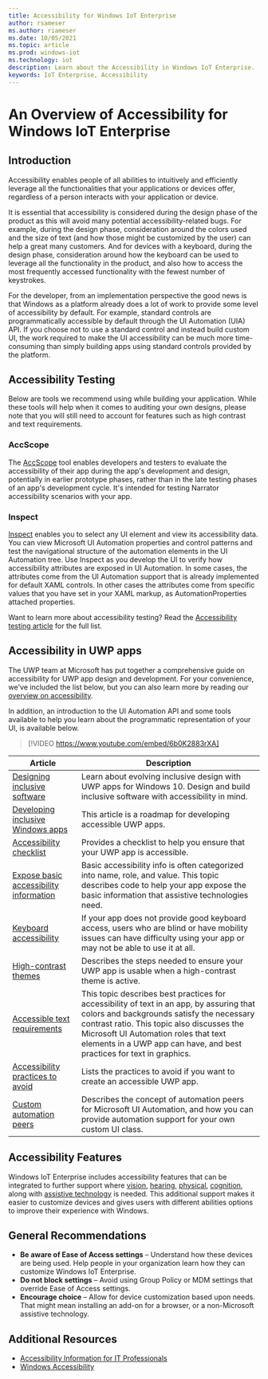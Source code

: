 ```yaml
---
title: Accessibility for Windows IoT Enterprise
author: rsameser
ms.author: riameser
ms.date: 10/05/2021
ms.topic: article
ms.prod: windows-iot
ms.technology: iot
description: Learn about the Accessibility in Windows IoT Enterprise.
keywords: IoT Enterprise, Accessibility
---
```


# An Overview of Accessibility for Windows IoT Enterprise

## Introduction
Accessibility enables people of all abilities to intuitively and efficiently leverage all the functionalities that your applications or devices offer, regardless of a person interacts with your application or device.

It is essential that accessibility is considered during the design phase of the product as this will avoid many potential accessibility-related bugs. For example, during the design phase, consideration around the colors used and the size of text (and how those might be customized by the user) can help a great many customers. And for devices with a keyboard, during the design phase, consideration around how the keyboard can be used to leverage all the functionality in the product, and also how to access the most frequently accessed functionality with the fewest number of keystrokes.  

For the developer, from an implementation perspective the good news is that Windows as a platform already does a lot of work to provide some level of accessibility by default. For example, standard controls are programmatically accessible by default through the UI Automation (UIA) API. If you choose not to use a standard control and instead build custom UI, the work required to make the UI accessibility can be much more time-consuming than simply building apps using standard controls provided by the platform.


## Accessibility Testing
Below are tools we recommend using while building your application. While these tools will help when it comes to auditing your own designs, please note that you will still need to account for features such as high contrast and text requirements.

### AccScope
The [AccScope](https://msdn.microsoft.com/library/windows/desktop/Dn433239) tool enables developers and testers to evaluate the accessibility of their app during the app's development and design, potentially in earlier prototype phases, rather than in the late testing phases of an app's development cycle. It's intended for testing Narrator accessibility scenarios with your app.

### Inspect
[Inspect](https://msdn.microsoft.com/library/windows/desktop/Dd318521) enables you to select any UI element and view its accessibility data. You can view Microsoft UI Automation properties and control patterns and test the navigational structure of the automation elements in the UI Automation tree. Use Inspect as you develop the UI to verify how accessibility attributes are exposed in UI Automation. In some cases, the attributes come from the UI Automation support that is already implemented for default XAML controls. In other cases the attributes come from specific values that you have set in your XAML markup, as AutomationProperties attached properties.

Want to learn more about accessibility testing? Read the [Accessibility testing article](/windows/uwp/design/accessibility/accessibility-testing#inspect) for the full list.


## Accessibility in UWP apps
The UWP team at Microsoft has put together a comprehensive guide on accessibility for UWP app design and development. For your convenience, we've included the list below, but you can also learn more by reading our [overview on accessibility](/windows/uwp/design/accessibility/accessibility-overview).

In addition, an introduction to the UI Automation API and some tools available to help you learn about the programmatic representation of your UI, is available below.

> [!VIDEO https://www.youtube.com/embed/6b0K2883rXA]


| Article | Description |
|---------|-------------|
| [Designing inclusive software](/windows/uwp/design/accessibility/designing-inclusive-software) | Learn about evolving inclusive design with UWP apps for Windows 10.  Design and build inclusive software with accessibility in mind. |
| [Developing inclusive Windows apps](/windows/uwp/design/accessibility/developing-inclusive-windows-apps) | This article is a roadmap for developing accessible UWP apps. |
| [Accessibility checklist](/windows/uwp/design/accessibility/accessibility-checklist) | Provides a checklist to help you ensure that your UWP app is accessible. |
| [Expose basic accessibility information](/windows/uwp/design/accessibility/basic-accessibility-information) | Basic accessibility info is often categorized into name, role, and value. This topic describes code to help your app expose the basic information that assistive technologies need. |
| [Keyboard accessibility](/windows/uwp/design/accessibility/keyboard-accessibility) | If your app does not provide good keyboard access, users who are blind or have mobility issues can have difficulty using your app or may not be able to use it at all. |
| [High-contrast themes](/windows/uwp/design/accessibility/high-contrast-themes) | Describes the steps needed to ensure your UWP app is usable when a high-contrast theme is active. |
| [Accessible text requirements](/windows/uwp/design/accessibility/accessible-text-requirements) | This topic describes best practices for accessibility of text in an app, by assuring that colors and backgrounds satisfy the necessary contrast ratio. This topic also discusses the Microsoft UI Automation roles that text elements in a UWP app can have, and best practices for text in graphics. |
| [Accessibility practices to avoid](/windows/uwp/design/accessibility/practices-to-avoid) | Lists the practices to avoid if you want to create an accessible UWP app. |
| [Custom automation peers](/windows/uwp/design/accessibility/custom-automation-peers) | Describes the concept of automation peers for Microsoft UI Automation, and how you can provide automation support for your own custom UI class. |


## Accessibility Features
Windows IoT Enterprise includes accessibility features that can be integrated to further support where [vision](/windows/configuration/windows-10-accessibility-for-itpros#vision), [hearing](/windows/configuration/windows-10-accessibility-for-itpros#hearing), [physical](/windows/configuration/windows-10-accessibility-for-itpros#physical), [cognition](/windows/configuration/windows-10-accessibility-for-itpros#cognition), along with [assistive technology](/windows/configuration/windows-10-accessibility-for-itpros#assistive-technology-devices-built-into-windows-10) is needed. This additional support makes it easier to customize devices and gives users with different abilities options to improve their experience with Windows.


## General Recommendations
* **Be aware of Ease of Access settings** – Understand how these devices are being used. Help people in your organization learn how they can customize Windows IoT Enterprise.
* **Do not block settings** – Avoid using Group Policy or MDM settings that override Ease of Access settings.
* **Encourage choice** – Allow for device customization based upon needs. That might mean installing an add-on for a browser, or a non-Microsoft assistive technology.

## Additional Resources
* [Accessibility Information for IT Professionals](/windows/configuration/windows-10-accessibility-for-itpros)
* [Windows Accessibility](https://www.microsoft.com/Accessibility/windows?rtc=1&activetab=pivot_1%3aprimaryr2)
